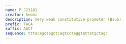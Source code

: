 ```yaml
---
name: P_J23101
creator: keoni
description: Very weak constitutive promoter (Bsub)
prefix: TACA
suffix: AACT
sequence: tttacagctagctcagtcctaggtattatgctagc
---
```

